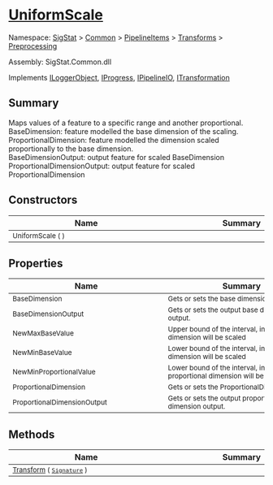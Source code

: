 # [UniformScale](./UniformScale.md)

Namespace: [SigStat]() > [Common](./../../../README.md) > [PipelineItems]() > [Transforms]() > [Preprocessing](./README.md)

Assembly: SigStat.Common.dll

Implements [ILoggerObject](./../../../ILoggerObject.md), [IProgress](./../../../Helpers/IProgress.md), [IPipelineIO](./../../../Pipeline/IPipelineIO.md), [ITransformation](./../../../ITransformation.md)

## Summary
Maps values of a feature to a specific range and another proportional.  <br>BaseDimension: feature modelled the base dimension of the scaling. <br>ProportionalDimension: feature modelled the dimension scaled proportionally to the base dimension. <br>BaseDimensionOutput: output feature for scaled BaseDimension<br>ProportionalDimensionOutput: output feature for scaled ProportionalDimension

## Constructors

| Name | Summary | 
| --- | --- | 
| <sub>UniformScale (  )</sub><div style="width: 290px">| <sub></sub><div style="width: 290px">| <br>


## Properties

| Name | Summary | 
| --- | --- | 
| <sub>BaseDimension</sub><div style="width: 290px">| <sub>Gets or sets the base dimension.</sub><div style="width: 290px">| <br>
| <sub>BaseDimensionOutput</sub><div style="width: 290px">| <sub>Gets or sets the output base dimension output.</sub><div style="width: 290px">| <br>
| <sub>NewMaxBaseValue</sub><div style="width: 290px">| <sub>Upper bound of the interval, in which the base dimension will be scaled</sub><div style="width: 290px">| <br>
| <sub>NewMinBaseValue</sub><div style="width: 290px">| <sub>Lower bound of the interval, in which the base dimension will be scaled</sub><div style="width: 290px">| <br>
| <sub>NewMinProportionalValue</sub><div style="width: 290px">| <sub>Lower bound of the interval, in which the proportional dimension will be scaled</sub><div style="width: 290px">| <br>
| <sub>ProportionalDimension</sub><div style="width: 290px">| <sub>Gets or sets the ProportionalDimension.</sub><div style="width: 290px">| <br>
| <sub>ProportionalDimensionOutput</sub><div style="width: 290px">| <sub>Gets or sets the output proportional dimension output.</sub><div style="width: 290px">| <br>


## Methods

| Name | Summary | 
| --- | --- | 
| <sub>[Transform](./Methods/UniformScale-100663843.md) ( [`Signature`](./../../../Signature.md) )</sub><div style="width: 290px">| <sub></sub><div style="width: 290px">| <br>


